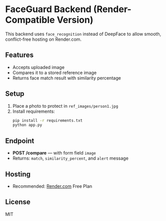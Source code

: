 # FaceGuard Backend (Render-Compatible Version)

This backend uses `face_recognition` instead of DeepFace to allow smooth, conflict-free hosting on Render.com.

## Features
- Accepts uploaded image
- Compares it to a stored reference image
- Returns face match result with similarity percentage

## Setup
1. Place a photo to protect in `ref_images/person1.jpg`
2. Install requirements:
   ```bash
   pip install -r requirements.txt
   python app.py
   ```

## Endpoint
- **POST /compare** — with form field `image`
- Returns: `match`, `similarity_percent`, and `alert` message

## Hosting
- Recommended: [Render.com](https://render.com) Free Plan

## License
MIT

